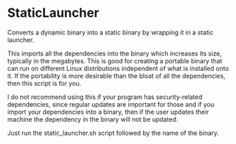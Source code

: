 # StaticLauncher
Converts a dynamic binary into a static binary by wrapping it in a static launcher.

This imports all the dependencies into the binary which increases its size, typically in the megabytes. This is good for creating a portable binary that can run on different Linux distributions independent of what is installed onto it. If the portability is more desirable than the bloat of all the dependencies, then this script is for you.

I do not recommend using this if your program has security-related dependencies, since regular updates are important for those and if you import your dependencies into a binary, then if the user updates their machine the dependency in the binary will not be updated.

Just run the static_launcher.sh script followed by the name of the binary.
